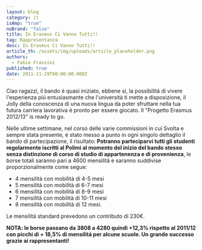 ```yaml
---
layout: blog
category: it
isAmp: "true"
noBrand: "false"
title: In Erasmus Ci Vanno Tutti!!
tag: Rappresentanza
desc: In Erasmus Ci Vanno Tutti!!
article_th: /assets/img/uploads/article_placeholder.png
authors:
  - Fabio Frassini
published: true
date: 2011-11-29T00:00:00.000Z
---
```


Ciao ragazzi, il bando é quasi iniziato, ebbene sí, la possibilitá di vivere l'esperienza piú entusiasmante che l'università ti mette a disposizione, il Jolly della conoscenza di una nuova lingua da poter sfruttare nella tua futura carriera lavorativa é pronto per essere giocato. Il "Progetto Erasmus 2012/13" is ready to go.

Nelle ultime settimane, nel corso delle varie commissioni in cui Svolta e sempre stata presente, é stato messo a punto in ogni singolo dettaglio il bando di partecipazione, il risultato: **Potranno parteciparvi tutti gli studenti regolarmente iscritti al Polimi al momento del inizio del bando stesso senza distinzione di corso di studio di appartenenza e di provenienza**, le borse totali saranno pari a 4600 mensilitá e saranno suddivise proporzionalmente come segue:

*   4 mensilità con mobilità di 4-5 mesi
*   5 mensilità con mobilità di 6-7 mesi
*   6 mensilità con mobilità di 8-9 mesi
*   7 mensilità con mobilità di 10-11 mesi
*   8 mensilità con mobilità di 12 mesi.

Le mensilitá standard prevedono un contributo di 230€.

**NOTA: le borse passano da 3808 a 4280 quindi +12,3% rispetto al 2011/12 con picchi di + 18,5% di mensilitá per alcune scuole. Un grande successo grazie ai rappresentanti!**
